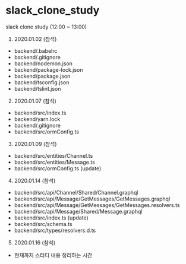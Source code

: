 # slack_clone_study
slack clone study (12:00 ~ 13:00)

1. 2020.01.02 (참석)
- backend/.babelrc
- backend/.gitignore
- backend/nodemon.json
- backend/package-lock.json
- backend/package.json
- backend/tsconfig.json
- backend/tslint.json

2. 2020.01.07 (참석)
- backend/src/index.ts
- backend/yarn.lock
- backend/.gitignore
- backend/src/ormConfig.ts

3. 2020.01.09 (참석)
- backend/src/entities/Channel.ts
- backend/src/entities/Message.ts
- backend/src/ormConfig.ts (update)

4. 2020.01.14 (참석)
- backend/src/api/Channel/Shared/Channel.graphql
- backend/src/api/Message/GetMessages/GetMessages.graphql
- backend/src/api/Message/GetMessages/GetMessages.resolvers.ts
- backend/src/api/Message/Shared/Message.graphql
- backend/src/index.ts (update)
- backend/src/schema.ts
- backend/src/types/resolvers.d.ts

5. 2020.01.16 (참석)
- 현재까지 스터디 내용 정리하는 시간

